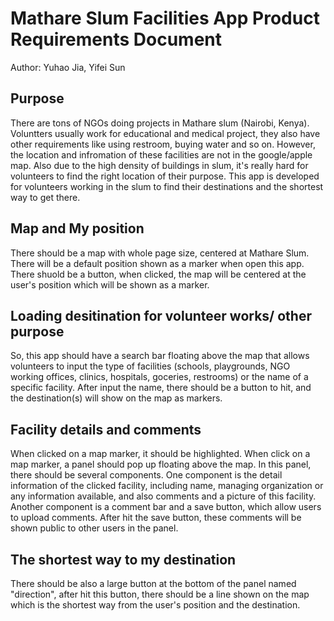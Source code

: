 # Mathare Slum Facilities App Product Requirements Document

Author: Yuhao Jia, Yifei Sun

## Purpose
There are tons of NGOs doing projects in Mathare slum (Nairobi, Kenya). Voluntters usually work for educational and medical project, they also have other requirements like using restroom, buying water and so on. However, the location and infromation of these facilities are not in the google/apple map. Also due to the high density of buildings in slum, it's really hard for volunteers to find the right location of their purpose. 
This app is developed for volunteers working in the slum to find their destinations and the shortest way to get there.


## Map and My position
There should be a map with whole page size, centered at Mathare Slum. There will be a default position shown as a marker when open this app.
There shuold be a button, when clicked, the map will be centered at the user's position which will be shown as a marker.


## Loading desitination for volunteer works/ other purpose
So, this app should have a search bar floating above the map that allows volunteers to input the type of facilities (schools, playgrounds, NGO working offices, clinics, hospitals, goceries, restrooms) or the name of a specific facility.
After input the name, there should be a button to hit, and the destination(s) will show on the map as markers.


## Facility details and comments
When clicked on a map marker, it should be highlighted.
When click on a map marker, a panel should pop up floating above the map. In this panel, there should be several components.
One component is the detail information of the clicked facility, including name, managing organization or any information available, and also comments and a picture of this facility.
Another component is a comment bar and a save button, which allow users to upload comments. After hit the save button, these comments will be shown public to other users in the panel.


## The shortest way to my destination
There should be also a large button at the bottom of the panel named "direction", after hit this button, there should be a line shown on the map which is the shortest way from the user's position and the destination.